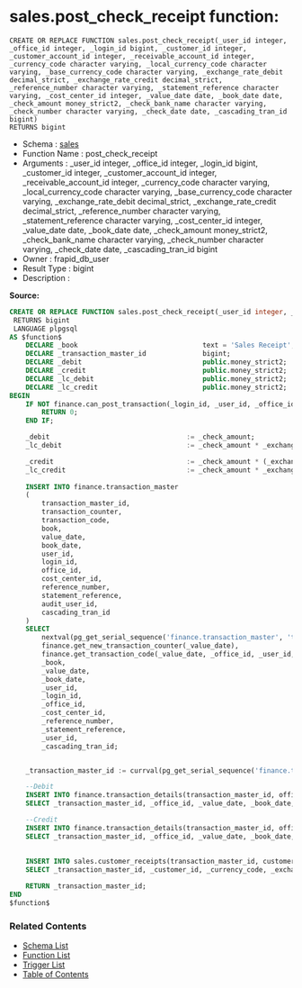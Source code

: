 # sales.post_check_receipt function:

```plpgsql
CREATE OR REPLACE FUNCTION sales.post_check_receipt(_user_id integer, _office_id integer, _login_id bigint, _customer_id integer, _customer_account_id integer, _receivable_account_id integer, _currency_code character varying, _local_currency_code character varying, _base_currency_code character varying, _exchange_rate_debit decimal_strict, _exchange_rate_credit decimal_strict, _reference_number character varying, _statement_reference character varying, _cost_center_id integer, _value_date date, _book_date date, _check_amount money_strict2, _check_bank_name character varying, _check_number character varying, _check_date date, _cascading_tran_id bigint)
RETURNS bigint
```
* Schema : [sales](../../schemas/sales.md)
* Function Name : post_check_receipt
* Arguments : _user_id integer, _office_id integer, _login_id bigint, _customer_id integer, _customer_account_id integer, _receivable_account_id integer, _currency_code character varying, _local_currency_code character varying, _base_currency_code character varying, _exchange_rate_debit decimal_strict, _exchange_rate_credit decimal_strict, _reference_number character varying, _statement_reference character varying, _cost_center_id integer, _value_date date, _book_date date, _check_amount money_strict2, _check_bank_name character varying, _check_number character varying, _check_date date, _cascading_tran_id bigint
* Owner : frapid_db_user
* Result Type : bigint
* Description : 


**Source:**
```sql
CREATE OR REPLACE FUNCTION sales.post_check_receipt(_user_id integer, _office_id integer, _login_id bigint, _customer_id integer, _customer_account_id integer, _receivable_account_id integer, _currency_code character varying, _local_currency_code character varying, _base_currency_code character varying, _exchange_rate_debit decimal_strict, _exchange_rate_credit decimal_strict, _reference_number character varying, _statement_reference character varying, _cost_center_id integer, _value_date date, _book_date date, _check_amount money_strict2, _check_bank_name character varying, _check_number character varying, _check_date date, _cascading_tran_id bigint)
 RETURNS bigint
 LANGUAGE plpgsql
AS $function$
    DECLARE _book                               text = 'Sales Receipt';
    DECLARE _transaction_master_id              bigint;
    DECLARE _debit                              public.money_strict2;
    DECLARE _credit                             public.money_strict2;
    DECLARE _lc_debit                           public.money_strict2;
    DECLARE _lc_credit                          public.money_strict2;
BEGIN            
    IF NOT finance.can_post_transaction(_login_id, _user_id, _office_id, _book, _value_date) THEN
        RETURN 0;
    END IF;

    _debit                                  := _check_amount;
    _lc_debit                               := _check_amount * _exchange_rate_debit;

    _credit                                 := _check_amount * (_exchange_rate_debit/ _exchange_rate_credit);
    _lc_credit                              := _check_amount * _exchange_rate_debit;
    
    INSERT INTO finance.transaction_master
    (
        transaction_master_id, 
        transaction_counter, 
        transaction_code, 
        book, 
        value_date,
        book_date,
        user_id, 
        login_id, 
        office_id, 
        cost_center_id, 
        reference_number, 
        statement_reference,
        audit_user_id,
        cascading_tran_id
    )
    SELECT 
        nextval(pg_get_serial_sequence('finance.transaction_master', 'transaction_master_id')), 
        finance.get_new_transaction_counter(_value_date), 
        finance.get_transaction_code(_value_date, _office_id, _user_id, _login_id),
        _book,
        _value_date,
        _book_date,
        _user_id,
        _login_id,
        _office_id,
        _cost_center_id,
        _reference_number,
        _statement_reference,
        _user_id,
        _cascading_tran_id;


    _transaction_master_id := currval(pg_get_serial_sequence('finance.transaction_master', 'transaction_master_id'));

    --Debit
    INSERT INTO finance.transaction_details(transaction_master_id, office_id, value_date, book_date, tran_type, account_id, statement_reference, cash_repository_id, currency_code, amount_in_currency, local_currency_code, er, amount_in_local_currency, audit_user_id)
    SELECT _transaction_master_id, _office_id, _value_date, _book_date, 'Dr', _receivable_account_id, _statement_reference, NULL, _currency_code, _debit, _local_currency_code, _exchange_rate_debit, _lc_debit, _user_id;        

    --Credit
    INSERT INTO finance.transaction_details(transaction_master_id, office_id, value_date, book_date, tran_type, account_id, statement_reference, cash_repository_id, currency_code, amount_in_currency, local_currency_code, er, amount_in_local_currency, audit_user_id)
    SELECT _transaction_master_id, _office_id, _value_date, _book_date, 'Cr', _customer_account_id, _statement_reference, NULL, _base_currency_code, _credit, _local_currency_code, _exchange_rate_credit, _lc_credit, _user_id;
    
    
    INSERT INTO sales.customer_receipts(transaction_master_id, customer_id, currency_code, er_debit, er_credit, posted_date, check_amount, check_bank_name, check_number, check_date)
    SELECT _transaction_master_id, _customer_id, _currency_code, _exchange_rate_debit, _exchange_rate_credit, _value_date, _check_amount, _check_bank_name, _check_number, _check_date;

    RETURN _transaction_master_id;
END
$function$

```

### Related Contents
* [Schema List](../../schemas.md)
* [Function List](../../functions.md)
* [Trigger List](../../triggers.md)
* [Table of Contents](../../README.md)

